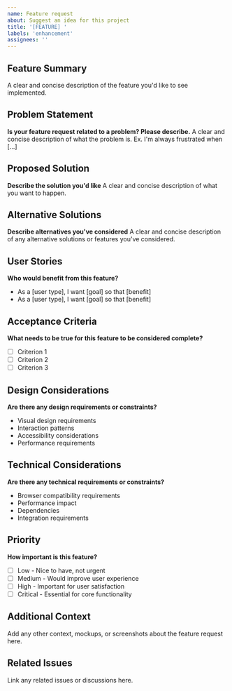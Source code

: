 ```yaml
---
name: Feature request
about: Suggest an idea for this project
title: '[FEATURE] '
labels: 'enhancement'
assignees: ''
---
```


## Feature Summary
A clear and concise description of the feature you'd like to see implemented.

## Problem Statement
**Is your feature request related to a problem? Please describe.**
A clear and concise description of what the problem is. Ex. I'm always frustrated when [...]

## Proposed Solution
**Describe the solution you'd like**
A clear and concise description of what you want to happen.

## Alternative Solutions
**Describe alternatives you've considered**
A clear and concise description of any alternative solutions or features you've considered.

## User Stories
**Who would benefit from this feature?**
- As a [user type], I want [goal] so that [benefit]
- As a [user type], I want [goal] so that [benefit]

## Acceptance Criteria
**What needs to be true for this feature to be considered complete?**
- [ ] Criterion 1
- [ ] Criterion 2
- [ ] Criterion 3

## Design Considerations
**Are there any design requirements or constraints?**
- Visual design requirements
- Interaction patterns
- Accessibility considerations
- Performance requirements

## Technical Considerations
**Are there any technical requirements or constraints?**
- Browser compatibility requirements
- Performance impact
- Dependencies
- Integration requirements

## Priority
**How important is this feature?**
- [ ] Low - Nice to have, not urgent
- [ ] Medium - Would improve user experience
- [ ] High - Important for user satisfaction
- [ ] Critical - Essential for core functionality

## Additional Context
Add any other context, mockups, or screenshots about the feature request here.

## Related Issues
Link any related issues or discussions here.